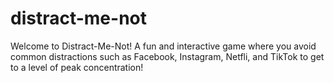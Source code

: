 # distract-me-not
Welcome to Distract-Me-Not! A fun and interactive game where you avoid common distractions such as Facebook, Instagram, Netfli, and TikTok to get to a level of peak concentration! 
